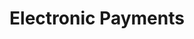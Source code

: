 ---
layout: work
permalink: /project/epay
keyword: work
title: Electronic Payments
logo: /img/ep/ep-logo.png
logo-alt: Direct Deposit and Direct Payment logos
hero: /img/ep/ep-hero.jpg
hero-alt: x-x-x-x-x-x
funding: National Automated Clearing House Association (NACHA)
year: 2011&ndash;2016
link: https://electronicpayments.org
link-print: electronicpayments.org
role-1: Brand Strategist
role-2: Information Architect
role-3: Content Strategist
role-4: UX Designer
role-5: Front-End Developer
two-1: /img/ep/ep-ipad-2.png
two-1-alt: Electronic Payments on iPad
two-2: /img/ep/ep-ipad-1.png
two-2-alt: Electronic Payments on iPad
bio-1: x-x-x-x-x-x-x-x-.
bio-2: x-x-x-x-x-x-x-x-.
bio-3: x-x-x-x-x-x-x-x-.
three: /img/ep/ep-desktop.png
three-alt: Electronic Payments home page on a desktop
colorClass: ep
---